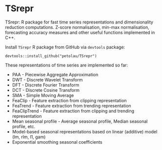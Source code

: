 # TSrepr
 TSrepr: R package for fast time series representations and dimensionality reduction computations. Z-score normalisation, min-max normalisation, forecasting accuracy measures and other useful functions implemented in C++.

Install `TSrepr` R package from GitHub via `devtools` package:

`
devtools::install_github("petolau/TSrepr")
`

These representations of time series are implemented so far:
 * PAA - Piecewise Aggregate Approximation
 * DWT - Discrete Wavelet Transform
 * DFT - Discrete Fourier Transform
 * DCT - Discrete Cosine Transform
 * SMA - Simple Moving Average
 * FeaClip - Feature extraction from clipping representation
 * FeaTrend - Feature extraction from trending representation
 * FeaClipTrend - Feature extraction from clipping and trending representation
 * Mean seasonal profile - Average seasonal profile, Median seasonal profile, etc.
 * Model-based seasonal representations based on linear (additive) model (lm, rlm, l1, gam)
 * Exponential smoothing seasonal coefficients
